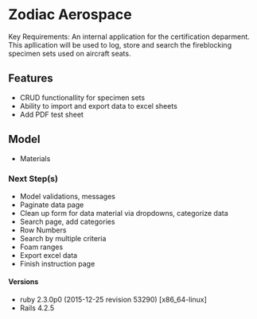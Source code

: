 # Zodiac Aerospace

Key Requirements: An internal application for the certification deparment. This apllication will be used to log, store and search the fireblocking specimen sets used on aircraft seats.

## Features
- CRUD functionallity for specimen sets
- Ability to import and export data to excel sheets
- Add PDF test sheet

## Model
- Materials


### Next Step(s)
- Model validations, messages
- Paginate data page
- Clean up form for data material via dropdowns, categorize data
- Search page, add categories 
- Row Numbers
- Search by multiple criteria 
- Foam ranges 
- Export excel data
- Finish instruction page

#### Versions
- ruby 2.3.0p0 (2015-12-25 revision 53290) [x86_64-linux]
- Rails 4.2.5
